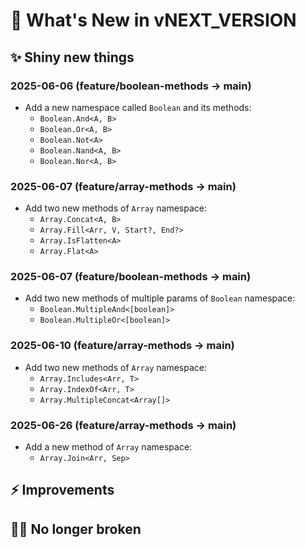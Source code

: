 # 🌈 What's New in vNEXT_VERSION

## ✨ Shiny new things

### 2025-06-06 (feature/boolean-methods → main)

+ Add a new namespace called `Boolean` and its methods:
  + `Boolean.And<A, B>`
  + `Boolean.Or<A, B>`
  + `Boolean.Not<A>`
  + `Boolean.Nand<A, B>`
  + `Boolean.Nor<A, B>`

### 2025-06-07 (feature/array-methods → main)

+ Add two new methods of `Array` namespace:
  + `Array.Concat<A, B>`
  + `Array.Fill<Arr, V, Start?, End?>`
  + `Array.IsFlatten<A>`
  + `Array.Flat<A>`

### 2025-06-07 (feature/boolean-methods → main)

+ Add two new methods of multiple params of `Boolean` namespace:
  + `Boolean.MultipleAnd<[boolean]>`
  + `Boolean.MultipleOr<[boolean]>`

### 2025-06-10 (feature/array-methods → main)

+ Add two new methods of `Array` namespace:
  + `Array.Includes<Arr, T>`
  + `Array.IndexOf<Arr, T>`
  + `Array.MultipleConcat<Array[]>`

### 2025-06-26 (feature/array-methods → main)

+ Add a new method of `Array` namespace:
  + `Array.Join<Arr, Sep>`

## ⚡ Improvements

## 🐦‍🔥 No longer broken